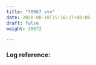 ```yaml
---
title: "f0067_vvv"
date: 2020-08-18T15:16:27+88:00
draft: false
weight: 10672

---
```


### Log reference: <no value>

```
